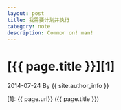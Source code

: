 ```yaml
---
layout: post
title: 我需要计划并执行
category: note
description: Common on! man!
---
```


# [{{ page.title }}][1]
2014-07-24 By {{ site.author_info }}

[Linxi]:    http://lin-xi.github.com  "Linxi"
[1]:    {{ page.url}}  ({{ page.title }})
